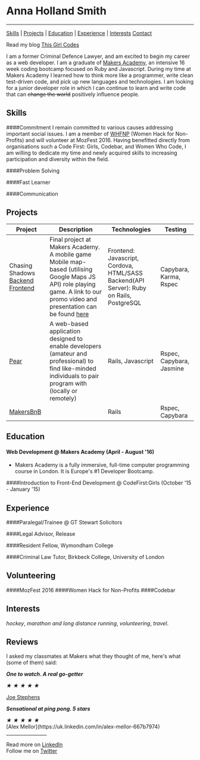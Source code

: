 # Anna Holland Smith
----------
[Skills](#skills) | [Projects](#projects) | [Education](#education) | [Experience](#experience) | [Interests](#Interests)  [Contact](#contact)

Read my blog [This Girl Codes](#)

I am a former Criminal Defence Lawyer, and am excited to begin my career as a web developer. I am a graduate of [Makers Academy](http://www.makersacademy.com/), an intensive 16 week coding bootcamp focused on Ruby and Javascript. During my time at Makers Academy I learned how to think more like a programmer, write clean test-driven code, and pick up new languages and technologies. I am looking for a junior developer role in which I can continue to learn and write code that can <strike>change the world</strike> positively influence people.   

Skills
------
####Commitment
I remain committed to various causes addressing important social issues. I am a member of [WHFNP](#http://www.womenhackfornonprofits.com/) (Women Hack for Non-Profits) and will volunteer at MozFest 2016. Having benefitted  directly from organisations such a Code First: Girls, Codebar, and Women Who Code, I am willing to dedicate my time and newly acquired skills to increasing participation and diversity within the field.

####Problem Solving

####Fast Learner

####Communication


Projects
------------
| Project | Description | Technologies | Testing |
|---|---|---|---|
| Chasing Shadows [Backend](https://github.com/AnnaHollandSmith/chasing_shadows_api_server)  [Frontend](https://github.com/AnnaHollandSmith/chasing_shadows) | Final project at Makers Academy. A mobile game Mobile map-based (utilising Google Maps JS API) role playing game. A link to our promo video and presentation can be found [here](#https://vimeo.com/177900577) | Frontend: Javascript, Cordova, HTML/SASS Backend(API Server): Ruby on Rails, PostgreSQL | Capybara, Karma, Rspec |
| [Pear](#https://github.com/AnnaHollandSmith/pear) | A web-based application designed to enable developers (amateur and professional) to find like-minded individuals to pair program with (locally or remotely) | Rails, Javascript | Rspec, Capybara, Jasmine
| [MakersBnB](#https://github.com/AnnaHollandSmith/MakersBnB) | | Rails | Rspec, Capybara |  


Education
---------
#### Web Development @ Makers Academy (April - August '16)
- Makers Academy is a fully immersive, full-time computer programming course in London. It is Europe's #1 Developer Bootcamp.

####Introduction to Front-End Development @ CodeFirst:Girls (October '15 - January '15)


Experience
----------

####Paralegal/Trainee @ GT Stewart Solicitors

####Legal Advisor, Release

####Resident Fellow, Wymondham College

####Criminal Law Tutor, Birkbeck College, University of London

Volunteering
-------------
####MozFest 2016
####Women Hack for Non-Profits
####Codebar

Interests
----------
_hockey_, _marathon and long distance running_, _volunteering_, _travel_.  


Reviews
------
I asked my classmates at Makers what they thought of me, here's what (some of them) said:

___One to watch. A real go-getter___
<div class="rating" data-rate="2">
  <i class="star-1">★</i>
  <i class="star-2">★</i>
  <i class="star-3">★</i>
  <i class="star-4">★</i>
  <i class="star-5">★</i>
</div>

[Joe Stephens](https://uk.linkedin.com/in/joe-coram-stephens-01815b47)

___Sensational at ping pong. 5 stars___
<div class="rating" data-rate="2">
    <i class="star-1">★</i>
    <i class="star-2">★</i>
    <i class="star-3">★</i>
    <i class="star-4">★</i>
    <i class="star-5">★</i>
</div>
[Alex Mellor](https://uk.linkedin.com/in/alex-mellor-667b7974)
  _________________

  Read more on [LinkedIn](https://uk.linkedin.com/in/anna-holland-smith)    
  Follow me on [Twitter](https://twitter.com/AnnaJS15)  
